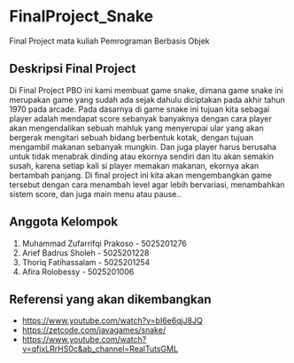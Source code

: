 # FinalProject_Snake
Final Project mata kuliah Pemrograman Berbasis Objek <br/>

## Deskripsi Final Project
Di Final Project PBO ini kami membuat game snake, dimana game snake ini merupakan game yang sudah ada sejak dahulu diciptakan pada akhir tahun 1970 pada arcade. Pada dasarnya di game snake ini tujuan kita sebagai player adalah mendapat score sebanyak banyaknya dengan cara player akan mengendalikan sebuah mahluk yang menyerupai ular yang akan bergerak mengitari sebuah bidang berbentuk kotak, dengan tujuan mengambil makanan sebanyak mungkin. Dan juga player harus berusaha untuk tidak menabrak dinding atau ekornya sendiri dan itu akan semakin susah, karena setiap kali si player memakan makanan, ekornya akan bertambah panjang. Di final project ini kita akan mengembangkan game tersebut dengan cara menambah level agar lebih bervariasi, menambahkan sistem score, dan juga main menu atau pause..<br/>

## Anggota Kelompok
1. Muhammad Zufarrifqi Prakoso - 5025201276
2. Arief Badrus Sholeh - 5025201228
3. Thoriq Fatihassalam - 5025201254
4. Afira Rolobessy - 5025201006<br/>

## Referensi yang akan dikembangkan
* https://www.youtube.com/watch?v=bI6e6qjJ8JQ
* https://zetcode.com/javagames/snake/
* https://www.youtube.com/watch?v=qfjxLRrHS0c&ab_channel=RealTutsGML
